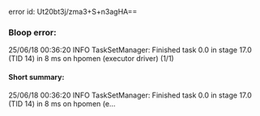 error id: Ut20bt3j/zma3+S+n3agHA==
### Bloop error:

25/06/18 00:36:20 INFO TaskSetManager: Finished task 0.0 in stage 17.0 (TID 14) in 8 ms on hpomen (executor driver) (1/1)
#### Short summary: 

25/06/18 00:36:20 INFO TaskSetManager: Finished task 0.0 in stage 17.0 (TID 14) in 8 ms on hpomen (e...